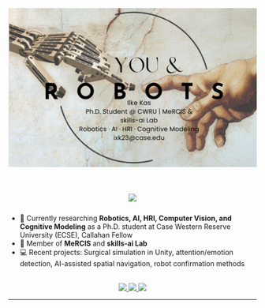 <img src="https://github.com/ilke-kas/ilke-kas/blob/main/You&Robots.png" alt="You & Robots">

<h1 align="center">
  <img src="https://readme-typing-svg.herokuapp.com/?font=Inter&size=40&center=true&vCenter=true&width=650&height=70&color=4493F8&duration=4000&lines=Hi+there!+👋;+I'm+Ilke+Kas!;+PhD+Student+in+Robotics+and+AI" />
</h1>

- 🔬 Currently researching **Robotics, AI, HRI, Computer Vision, and Cognitive Modeling** as a Ph.D. student at Case Western Reserve University (ECSE), Callahan Fellow  
- 🧠 Member of **MeRCIS** and **skills-ai Lab**
- 💻 Recent projects: Surgical simulation in Unity, attention/emotion detection, AI-assisted spatial navigation, robot confirmation methods

<br>

<div align="center">
  <a href="mailto:ilkeekas@gmail.com">
    <img src="https://img.shields.io/badge/Gmail-333333?style=for-the-badge&logo=gmail&logoColor=red" />
  </a>
  <a href="https://www.linkedin.com/in/ilkekas/" target="_blank">
    <img src="https://img.shields.io/badge/LinkedIn-0077B5?style=for-the-badge&logo=linkedin&logoColor=white" />
  </a>
  <a href="https://github.com/ilke-kas" target="_blank">
    <img src="https://img.shields.io/badge/GitHub-181717?style=for-the-badge&logo=github&logoColor=white" />
  </a>
</div>

<hr>

